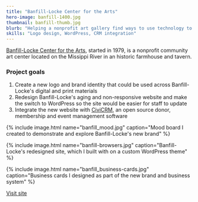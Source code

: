 ```yaml
---
title: "Banfill-Locke Center for the Arts"
hero-image: banfill-1400.jpg
thumbnail: banfill-thumb.jpg
blurb: "Helping a nonprofit art gallery find ways to use technology to advance their mission."
skills: "Logo design, WordPress, CRM integration"
---
```


[Banfill-Locke Center for the Arts][banfill], started in 1979, is a nonprofit community art center located on the Missippi River in an historic farmhouse and tavern. 

### Project goals

1. Create a new logo and brand identity that could be used across Banfill-Locke's digital and print materials
2. Redesign Banfill-Locke's aging and non-responsive website and make the switch to WordPress so the site would be easier for staff to update
3. Integrate the new website with [CiviCRM][civicrm], an open source donor, membership and event management software

{% include image.html name="banfill_mood.jpg" caption="Mood board I created to demonstrate and explore Banfill-Locke's new brand" %}

{% include image.html name="banfill-browsers.jpg" caption="Banfill-Locke's redesigned site, which I built with on a custom WordPress theme" %}

{% include image.html name="banfill_business-cards.jpg" caption="Business cards I designed as part of the new brand and business system" %}

<a href="http://banfill-locke.org" class="button">Visit site</a>

[banfill]: http://banfill-locke.org/
[civicrm]: https://civicrm.org/